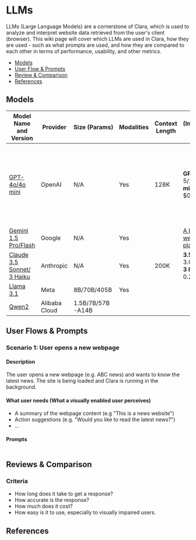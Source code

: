 # LLMs
LLMs (Large Language Models) are a cornerstone of Clara, which is used to analyze and interpret website data retrieved from the user's client (browser). This wiki page will cover which LLMs are used in Clara, how they are used - such as what prompts are used, and how they are compared to each other in terms of performance, usability, and other metrics.

- [Models](#models)
- [User Flow & Prompts](#user-flows--prompts)
- [Review & Comparison](#reviews--comparison)
- [References](#references)
## Models
| Model Name and Version                                                   | Provider      | Size (Params)    | Modalities | Context Length | Cost (Input/Output per 1M tokens)                            | Note | Strength                                                                                         |
|--------------------------------------------------------------------------|---------------|------------------|------------|----------------|--------------------------------------------------------------|------|--------------------------------------------------------------------------------------------------|
| [GPT-4o/4o mini](https://platform.openai.com/docs/overview)              | OpenAI        | N/A              | Yes        | 128K           | **GPT-4o:** $5/$15<br />**mini:** $0.15/0.60                 |      | **4o:** the currently best-performing model<br />**4o mini:** same capacities with a lower price |
| [Gemini 1.5 Pro/Flash](https://ai.google.dev/gemini-api/docs)            | Google        | N/A              | Yes        |                | [A bloody weird pricing plan](https://ai.google.dev/pricing) |      |                                                                                                  |
| [Claude 3.5 Sonnet/ 3 Haiku](https://docs.anthropic.com/en/docs/welcome) | Anthropic     | N/A              | Yes        | 200K           | **3.5 Sonnet:** $3.00/$15.00<br />**3 Haiku:** $0.25/$1.25   |      | Pretty much the same as GPT                                                                      |
| [Llama 3.1](https://llama.meta.com/docs/overview)                        | Meta          | 8B/70B/405B      | Yes        |                |                                                              |      | Open source                                                                                      |
| [Qwen2](https://huggingface.co/Qwen)                                     | Alibaba Cloud | 1.5B/7B/57B-A14B |            |                |                                                              |      | Open source                                                                                      |

## User Flows & Prompts

### Scenario 1: User opens a new webpage
#### Description #### 
The user opens a new webpage (e.g. ABC news) and wants to know the latest news. The site is being loaded and Clara is running in the background.

#### What user needs (What a visually enabled user perceives) ####
* A summary of the webpage content (e.g "This is a news website")
* Action suggestions (e.g. "Would you like to read the latest news?")
* ...

#### Prompts ####
```text
```

## Reviews & Comparison

### Criteria
* How long does it take to get a response?
* How accurate is the response?
* How much does it cost?
* How easy is it to use, especially to visually impaired users.


## References